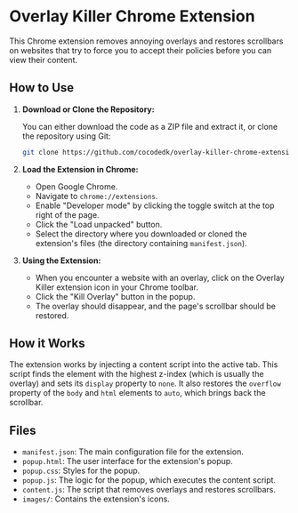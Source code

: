 # Overlay Killer Chrome Extension

This Chrome extension removes annoying overlays and restores scrollbars on websites that try to force you to accept their policies before you can view their content.

## How to Use

1.  **Download or Clone the Repository:**

    You can either download the code as a ZIP file and extract it, or clone the repository using Git:

    ```bash
    git clone https://github.com/cocodedk/overlay-killer-chrome-extension.git
    ```

2.  **Load the Extension in Chrome:**

    *   Open Google Chrome.
    *   Navigate to `chrome://extensions`.
    *   Enable "Developer mode" by clicking the toggle switch at the top right of the page.
    *   Click the "Load unpacked" button.
    *   Select the directory where you downloaded or cloned the extension's files (the directory containing `manifest.json`).

3.  **Using the Extension:**

    *   When you encounter a website with an overlay, click on the Overlay Killer extension icon in your Chrome toolbar.
    *   Click the "Kill Overlay" button in the popup.
    *   The overlay should disappear, and the page's scrollbar should be restored.

## How it Works

The extension works by injecting a content script into the active tab. This script finds the element with the highest z-index (which is usually the overlay) and sets its `display` property to `none`. It also restores the `overflow` property of the `body` and `html` elements to `auto`, which brings back the scrollbar.

## Files

*   `manifest.json`: The main configuration file for the extension.
*   `popup.html`: The user interface for the extension's popup.
*   `popup.css`: Styles for the popup.
*   `popup.js`: The logic for the popup, which executes the content script.
*   `content.js`: The script that removes overlays and restores scrollbars.
*   `images/`: Contains the extension's icons.
